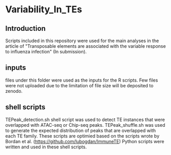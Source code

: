 # Variability_In_TEs

## Introduction
Scripts included in this repository were used for the main analyses in the article of "Transposable elements are associated with the variable response to influenza infection" (In submission).

## inputs
files under this folder were used as the inputs for the R scripts. Few files were not uploaded due to the limitation of file size will be deposited to zenodo.

## shell scripts
TEPeak_detection.sh shell script was used to detect TE instances that were overlapped with ATAC-seq or Chip-seq peaks. 
TEPeak_shuffle.sh was used to generate the expected distribution of peaks that are overlapped with each TE family.
These scripts are optimied based on the scripts wrote by Bordan et al. (https://github.com/lubogdan/ImmuneTE) Python scripts were written and used in these shell scripts. 


